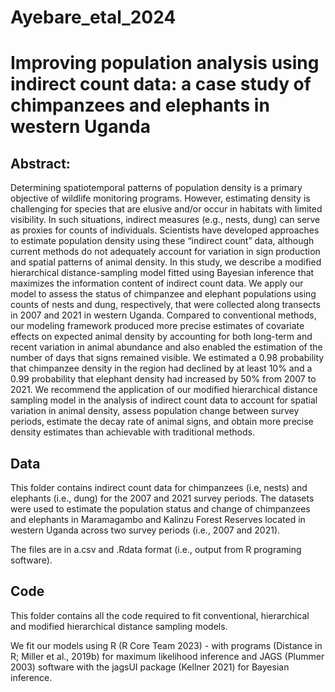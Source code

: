 # Ayebare_etal_2024
# Improving population analysis using indirect count data: a case study of chimpanzees and elephants in western Uganda


## Abstract:

Determining spatiotemporal patterns of population density is a primary objective of wildlife monitoring programs. However, estimating density is challenging for species that are elusive and/or occur in habitats with limited visibility. In such situations, indirect measures (e.g., nests, dung) can serve as proxies for counts of individuals. Scientists have developed approaches to estimate population density using these “indirect count” data, although current methods do not adequately account for variation in sign production and spatial patterns of animal density. In this study, we describe a modified hierarchical distance-sampling model fitted using Bayesian inference that maximizes the information content of indirect count data. We apply our model to assess the status of chimpanzee and elephant populations using counts of nests and dung, respectively, that were collected along transects in 2007 and 2021 in western Uganda. Compared to conventional methods, our modeling framework produced more precise estimates of covariate effects on expected animal density by accounting for both long-term and recent variation in animal abundance and also enabled the estimation of the number of days that signs remained visible. We estimated a 0.98 probability that chimpanzee density in the region had declined by at least 10% and a 0.99 probability that elephant density had increased by 50% from 2007 to 2021. We recommend the application of our modified hierarchical distance sampling model in the analysis of indirect count data to account for spatial variation in animal density, assess population change between survey periods, estimate the decay rate of animal signs, and obtain more precise density estimates than achievable with traditional methods.



## Data
This folder contains indirect count data for chimpanzees (i.e, nests) and elephants (i.e., dung) for the 2007 and 2021 survey periods. The datasets were used to estimate the population status and change of chimpanzees and elephants in Maramagambo and Kalinzu Forest Reserves located in western Uganda across two survey periods (i.e., 2007 and 2021).

The files are in a.csv and .Rdata format (i.e., output from R programing software).


## Code

This folder contains all the code required to fit conventional, hierarchical and modified hierarchical distance sampling models.

We fit our models using R (R Core Team 2023) - with programs (Distance in R; Miller et al., 2019b) for maximum likelihood inference and JAGS (Plummer 2003) software with the jagsUI package (Kellner 2021) for Bayesian inference.
